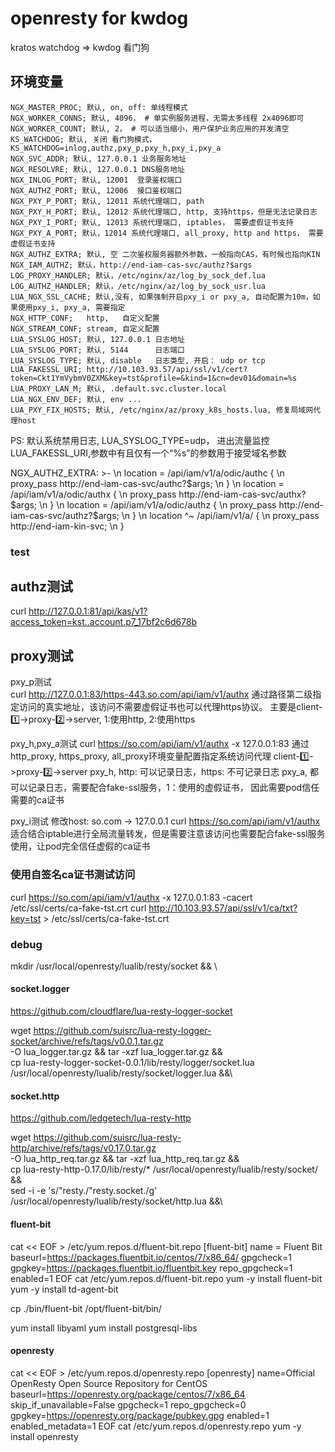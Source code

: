 # openresty for kwdog

kratos watchdog => kwdog 看门狗

## 环境变量
``` .env
NGX_MASTER_PROC; 默认, on, off: 单线程模式 
NGX_WORKER_CONNS; 默认, 4096， # 单实例服务进程，无需太多线程 2x4096即可
NGX_WORKER_COUNT; 默认, 2， # 可以适当缩小，用户保护业务应用的并发清空
KS_WATCHDOG; 默认, 关闭 看门狗模式， KS_WATCHDOG=inlog,authz,pxy_p,pxy_h,pxy_i,pxy_a
NGX_SVC_ADDR; 默认, 127.0.0.1 业务服务地址
NGX_RESOLVRE; 默认, 127.0.0.1 DNS服务地址
NGX_INLOG_PORT; 默认, 12001  登录鉴权端口
NGX_AUTHZ_PORT; 默认, 12006  接口鉴权端口
NGX_PXY_P_PORT; 默认, 12011 系统代理端口, path
NGX_PXY_H_PORT; 默认, 12012 系统代理端口, http, 支持https，但是无法记录日志
NGX_PXY_I_PORT; 默认, 12013 系统代理端口, iptables， 需要虚假证书支持
NGX_PXY_A_PORT; 默认，12014 系统代理端口, all_proxy, http and https， 需要虚假证书支持
NGX_AUTHZ_EXTRA; 默认, 空 二次鉴权服务器额外参数，一般指向CAS，有时候也指向KIN
NGX_IAM_AUTHZ; 默认，http://end-iam-cas-svc/authz?$args
LOG_PROXY_HANDLER; 默认，/etc/nginx/az/log_by_sock_def.lua
LOG_AUTHZ_HANDLER; 默认，/etc/nginx/az/log_by_sock_usr.lua
LUA_NGX_SSL_CACHE; 默认,没有, 如果强制开启pxy_i or pxy_a, 自动配置为10m，如果使用pxy_i, pxy_a, 需要指定
NGX_HTTP_CONF;   http,   自定义配置
NGX_STREAM_CONF; stream, 自定义配置
LUA_SYSLOG_HOST; 默认, 127.0.0.1 日志地址
LUA_SYSLOG_PORT; 默认, 5144      日志端口
LUA_SYSLOG_TYPE; 默认, disable   日志类型, 开启： udp or tcp 
LUA_FAKESSL_URI; http://10.103.93.57/api/ssl/v1/cert?token=Ckt1YmVybmV0ZXM&key=tst&profile=&kind=1&cn=dev01&domain=%s
LUA_PROXY_LAN_M; 默认, .default.svc.cluster.local
LUA_NGX_ENV_DEF; 默认, env ...
LUA_PXY_FIX_HOSTS; 默认, /etc/nginx/az/proxy_k8s_hosts.lua, 修复局域网代理host
```

PS: 默认系统禁用日志, LUA_SYSLOG_TYPE=udp， 进出流量监控
    LUA_FAKESSL_URI,参数中有且仅有一个“%s”的参数用于接受域名参数

NGX_AUTHZ_EXTRA: >-
\n  location = /api/iam/v1/a/odic/authc {
\n    proxy_pass  http://end-iam-cas-svc/authc?$args;
\n  }
\n  location = /api/iam/v1/a/odic/authx {
\n    proxy_pass  http://end-iam-cas-svc/authx?$args;
\n  }
\n  location = /api/iam/v1/a/odic/authz {
\n    proxy_pass  http://end-iam-cas-svc/authz?$args;
\n  }
\n  location ^~ /api/iam/v1/a/ {
\n    proxy_pass  http://end-iam-kin-svc;
\n  }

### test

## authz测试
curl http://127.0.0.1:81/api/kas/v1?access_token=kst..account.p7_17bf2c6d678b

## proxy测试

pxy_p测试  
curl http://127.0.0.1:83/https-443.so.com/api/iam/v1/authx
通过路径第二级指定访问的真实地址，该访问不需要虚假证书也可以代理https协议。
主要是client-1️⃣->proxy-2️⃣->server, 1:使用http, 2:使用https

pxy_h,pxy_a测试
curl https://so.com/api/iam/v1/authx -x 127.0.0.1:83
通过http_proxy, https_proxy, all_proxy环境变量配置指定系统访问代理
client-1️⃣->proxy-2️⃣->server
pxy_h, http: 可以记录日志，https: 不可记录日志
pxy_a, 都可以记录日志，需要配合fake-ssl服务，1：使用的虚假证书， 因此需要pod信任需要的ca证书

pxy_i测试
修改host: so.com -> 127.0.0.1
curl https://so.com/api/iam/v1/authx
适合结合iptable进行全局流量转发，但是需要注意该访问也需要配合fake-ssl服务使用，让pod完全信任虚假的ca证书

### 使用自签名ca证书测试访问
curl https://so.com/api/iam/v1/authx -x 127.0.0.1:83 -cacert  /etc/ssl/certs/ca-fake-tst.crt
curl http://10.103.93.57/api/ssl/v1/ca/txt?key=tst > /etc/ssl/certs/ca-fake-tst.crt

### debug

mkdir /usr/local/openresty/lualib/resty/socket && \

#### socket.logger
https://github.com/cloudflare/lua-resty-logger-socket  

wget https://github.com/suisrc/lua-resty-logger-socket/archive/refs/tags/v0.0.1.tar.gz \
    -O lua_logger.tar.gz && tar -xzf lua_logger.tar.gz && \
    cp lua-resty-logger-socket-0.0.1/lib/resty/logger/socket.lua /usr/local/openresty/lualib/resty/socket/logger.lua &&\

#### socket.http
https://github.com/ledgetech/lua-resty-http  

wget https://github.com/suisrc/lua-resty-http/archive/refs/tags/v0.17.0.tar.gz \
    -O lua_http_req.tar.gz && tar -xzf lua_http_req.tar.gz && \
    cp lua-resty-http-0.17.0/lib/resty/* /usr/local/openresty/lualib/resty/socket/ &&\
    sed -i -e 's/"resty./"resty.socket./g'  /usr/local/openresty/lualib/resty/socket/http.lua &&\

#### fluent-bit
cat << EOF > /etc/yum.repos.d/fluent-bit.repo
[fluent-bit]
name = Fluent Bit
baseurl=https://packages.fluentbit.io/centos/7/x86_64/
gpgcheck=1
gpgkey=https://packages.fluentbit.io/fluentbit.key
repo_gpgcheck=1
enabled=1
EOF
cat /etc/yum.repos.d/fluent-bit.repo
yum -y install fluent-bit
yum -y install td-agent-bit

cp ./bin/fluent-bit /opt/fluent-bit/bin/

yum install libyaml
yum install postgresql-libs

#### openresty
cat << EOF > /etc/yum.repos.d/openresty.repo
[openresty]
name=Official OpenResty Open Source Repository for CentOS
baseurl=https://openresty.org/package/centos/7/x86_64
skip_if_unavailable=False
gpgcheck=1
repo_gpgcheck=0
gpgkey=https://openresty.org/package/pubkey.gpg
enabled=1
enabled_metadata=1
EOF
cat /etc/yum.repos.d/openresty.repo
yum -y install openresty

